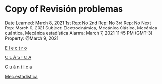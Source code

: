 # Copy of Revisión problemas

Date Learned: March 8, 2021
1st Rep: No
2nd Rep: No
3rd Rep: No
Next Rep: March 9, 2021
Subject: Electrodinámica, Mecánica Clásica, Mecánica cuántica, Mecánica estadística
Alarma: March 7, 2021 11:45 PM (GMT-3)
Property: @March 9, 2021

[E l e c t r o](Copy%20of%20Revisio%CC%81n%20problemas%20a2a2b8981b114293b731069fd6a52440/E%20l%20e%20c%20t%20r%20o%20d75ce3aa2d4f48a68221fbb40cf28974.md)

[C L Á S I C A](Copy%20of%20Revisio%CC%81n%20problemas%20a2a2b8981b114293b731069fd6a52440/C%20L%20A%CC%81%20S%20I%20C%20A%20655d697c0577469687c47690b0948380.md)

[C u á n t i c a](Copy%20of%20Revisio%CC%81n%20problemas%20a2a2b8981b114293b731069fd6a52440/C%20u%20a%CC%81%20n%20t%20i%20c%20a%202f32f92b218c4bb48013a330079105a0.md)

[Mec.estadística](Copy%20of%20Revisio%CC%81n%20problemas%20a2a2b8981b114293b731069fd6a52440/Mec%20estadi%CC%81stica%2022ea3cb1d124482faf5c0a335c9b94a1.md)